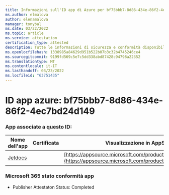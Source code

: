 ```yaml
---
title: Informazioni sull'ID app di Azure per bf75bbb7-8d86-434e-86f2-4ec7bd24d149
ms.author: elmalova
author: elenamalova
manager: tonybal
ms.date: 03/22/2022
ms.topic: article
ms.service: attestation
certification_type: attested
description: Tutte le informazioni di sicurezza e conformità disponibili per bf75bbb7-8d86-434e-86f2-4ec7bd24d149.
ms.openlocfilehash: 1338985a84629d951b522b07b3c32b4745246ce4
ms.sourcegitcommit: 9199fd569c5e7c5dd338abd87428c94798a22352
ms.translationtype: MT
ms.contentlocale: it-IT
ms.lasthandoff: 03/23/2022
ms.locfileid: "63751435"
---
```

# <a name="azure-app-id-bf75bbb7-8d86-434e-86f2-4ec7bd24d149"></a>ID app azure: bf75bbb7-8d86-434e-86f2-4ec7bd24d149


### <a name="apps-associated-with-this-id"></a>App associate a questo ID:
| **Nome dell'app** | **Certificata** | **Visualizzazione in AppSource** |
|--------------|---------------|-----------------------|
| [Jetdocs](../forward/WA200002236.md) |  | [https://appsource.microsoft.com/product/office/WA200002236](https://appsource.microsoft.com/product/office/WA200002236) |

### <a name="microsoft-365-app-compliance-status"></a>Microsoft 365 stato conformità app
- Publisher Attestaton Status: Completed
